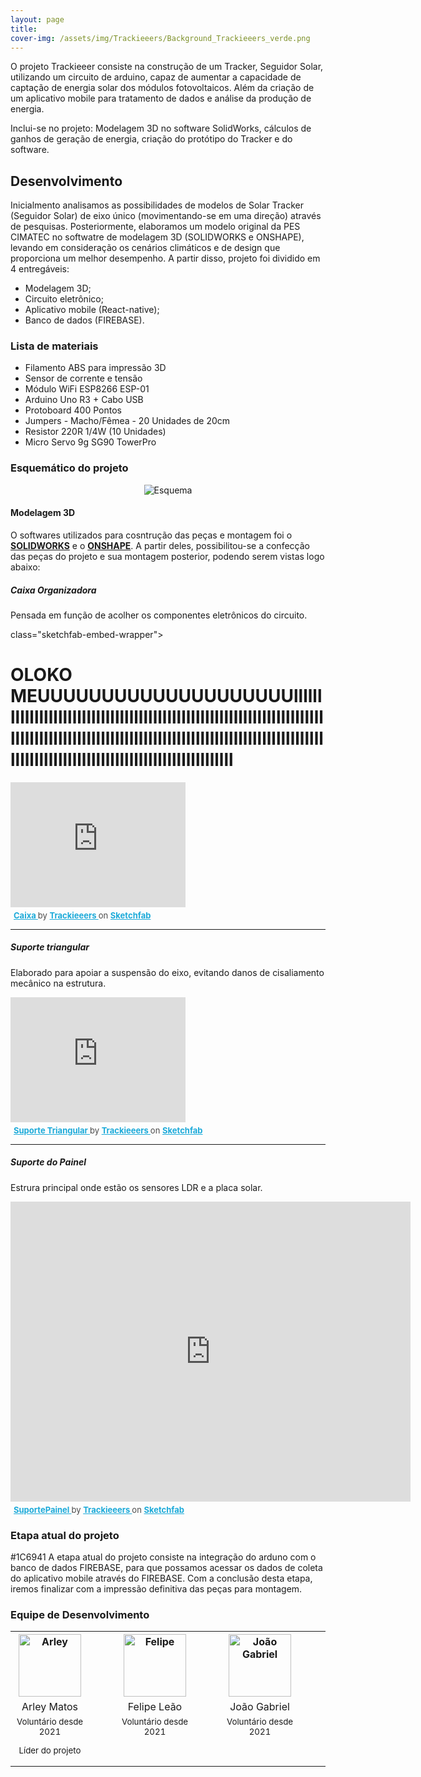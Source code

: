 ```yaml
---
layout: page
title: 
cover-img: /assets/img/Trackieeers/Background_Trackieeers_verde.png
---
```


   O projeto Trackieeer consiste na construção de um Tracker, Seguidor Solar, utilizando um circuito de arduino, capaz de aumentar a capacidade de captação de energia solar dos módulos fotovoltaicos. Além da criação de um aplicativo mobile para tratamento de dados e análise da produção de energia.

   Inclui-se no projeto: Modelagem 3D no software SolidWorks, cálculos de ganhos de geração de energia, criação do protótipo do Tracker e do software.

## Desenvolvimento
   Inicialmento analisamos as possibilidades de modelos de Solar Tracker (Seguidor Solar) de eixo único (movimentando-se em uma direção) através de pesquisas. Posteriormente, elaboramos um modelo original da PES CIMATEC no softwatre de modelagem 3D (SOLIDWORKS e ONSHAPE), levando em consideração os cenários climáticos e de design que proporciona um melhor desempenho. A partir disso, projeto foi dividido em 4 entregáveis: 
   
   * Modelagem 3D; 
   * Circuito eletrônico;
   * Aplicativo mobile (React-native);
   * Banco de dados (FIREBASE). 

### Lista de materiais 

* Filamento ABS para impressão 3D
* Sensor de corrente e tensão
* Módulo WiFi ESP8266 ESP-01
* Arduino Uno R3 + Cabo USB
* Protoboard 400 Pontos
* Jumpers - Macho/Fêmea - 20 Unidades de 20cm
* Resistor 220R 1/4W (10 Unidades)
* Micro Servo 9g SG90 TowerPro


### Esquemático do projeto

<p style="text-align: center;"> <img src="/assets/img/smart_energy/Equemático_Smart.png" alt="Esquema"/> </p>


#### Modelagem 3D                   

O softwares utilizados para cosntrução das peças e montagem foi o [**SOLIDWORKS**](https://www.solidworks.com/pt-br) e o [**ONSHAPE**](https://onshape.com/en/). A partir deles, possibilitou-se a confecção das peças do projeto e sua montagem posterior, podendo serem vistas logo abaixo:

##### Caixa Organizadora  

Pensada em função de acolher os componentes eletrônicos do circuito. 
  <div  
      
   class="sketchfab-embed-wrapper"> <h1> OLOKO MEUUUUUUUUUUUUUUUUUUUUlllllllllllllllllllllllllllllllllllllllllllllllllllllllllllllllllllllllllllllllllllllllllllllllllllllllllllllllllllllllllllllllllllllllllllllllllllllllllllllllllllllllllllllllllllllllll </h1>  <iframe title="Caixa" frameborder="0" allowfullscreen mozallowfullscreen="true" webkitallowfullscreen="true" allow="autoplay; fullscreen; xr-spatial-tracking" xr-spatial-tracking execution-while-out-of-viewport execution-while-not-rendered web-share width="280" height="200" src="https://sketchfab.com/models/746f8a5b37c64de9aa7fdbf570902e2b/embed?autospin=1&autostart=1&preload=1&ui_theme=dark"> </iframe> <p style="font-size: 13px; font-weight: normal; margin: 5px; color: #4A4A4A;"> <a href="https://sketchfab.com/3d-models/caixa-746f8a5b37c64de9aa7fdbf570902e2b?utm_medium=embed&utm_campaign=share-popup&utm_content=746f8a5b37c64de9aa7fdbf570902e2b" target="_blank" style="font-weight: bold; color: #1CAAD9;"> Caixa </a> by <a href="https://sketchfab.com/trackieeers?utm_medium=embed&utm_campaign=share-popup&utm_content=746f8a5b37c64de9aa7fdbf570902e2b" target="_blank" style="font-weight: bold; color: #1CAAD9;"> Trackieeers </a> on <a href="https://sketchfab.com?utm_medium=embed&utm_campaign=share-popup&utm_content=746f8a5b37c64de9aa7fdbf570902e2b" target="_blank" style="font-weight: bold; color: #1CAAD9;">Sketchfab</a></p>   

</div>

---
   
##### Suporte triangular  

Elaborado para apoiar a suspensão do eixo, evitando danos de cisaliamento mecânico na estrutura. 

   <div
   class="sketchfab-embed-wrapper"> <iframe title="Suporte Triangular" frameborder="0" allowfullscreen mozallowfullscreen="true" webkitallowfullscreen="true" allow="autoplay; fullscreen; xr-spatial-tracking" xr-spatial-tracking execution-while-out-of-viewport execution-while-not-rendered web-share width="280" height="200" src="https://sketchfab.com/models/ef47ce964eb04a20bb9606e5213fcfc8/embed?autospin=1&autostart=1&preload=1&ui_theme=dark"> </iframe> <p style="font-size: 13px; font-weight: normal; margin: 5px; color: #4A4A4A;"> <a href="https://sketchfab.com/3d-models/suporte-triangular-ef47ce964eb04a20bb9606e5213fcfc8?utm_medium=embed&utm_campaign=share-popup&utm_content=ef47ce964eb04a20bb9606e5213fcfc8" target="_blank" style="font-weight: bold; color: #1CAAD9;"> Suporte Triangular </a> by <a href="https://sketchfab.com/trackieeers?utm_medium=embed&utm_campaign=share-popup&utm_content=ef47ce964eb04a20bb9606e5213fcfc8" target="_blank" style="font-weight: bold; color: #1CAAD9;"> Trackieeers </a> on <a href="https://sketchfab.com?utm_medium=embed&utm_campaign=share-popup&utm_content=ef47ce964eb04a20bb9606e5213fcfc8" target="_blank" style="font-weight: bold; color: #1CAAD9;">Sketchfab</a></p>
   
  </div>
  
---
  
##### Suporte do Painel
 Estrura principal onde estão os sensores LDR e a placa solar. 
 <div class="sketchfab-embed-wrapper"> <iframe title="SuportePainel" frameborder="0" allowfullscreen mozallowfullscreen="true" webkitallowfullscreen="true" allow="autoplay; fullscreen; xr-spatial-tracking" xr-spatial-tracking execution-while-out-of-viewport execution-while-not-rendered web-share width="640" height="480" src="https://sketchfab.com/models/64863a20b9b544eeadbf5f3486f78764/embed?autospin=1&autostart=1&preload=1&ui_theme=dark"> </iframe> <p style="font-size: 13px; font-weight: normal; margin: 5px; color: #4A4A4A;"> <a href="https://sketchfab.com/3d-models/suportepainel-64863a20b9b544eeadbf5f3486f78764?utm_medium=embed&utm_campaign=share-popup&utm_content=64863a20b9b544eeadbf5f3486f78764" target="_blank" style="font-weight: bold; color: #1CAAD9;"> SuportePainel </a> by <a href="https://sketchfab.com/trackieeers?utm_medium=embed&utm_campaign=share-popup&utm_content=64863a20b9b544eeadbf5f3486f78764" target="_blank" style="font-weight: bold; color: #1CAAD9;"> Trackieeers </a> on <a href="https://sketchfab.com?utm_medium=embed&utm_campaign=share-popup&utm_content=64863a20b9b544eeadbf5f3486f78764" target="_blank" style="font-weight: bold; color: #1CAAD9;">Sketchfab</a></p></div>

### Etapa atual do projeto
   #1C6941
   A etapa atual do projeto consiste na integração do arduno com o banco de dados FIREBASE, para que possamos acessar os dados de coleta do aplicativo mobile através do FIREBASE. Com a conclusão desta etapa, iremos finalizar com a impressão definitiva das peças para montagem.


### Equipe de Desenvolvimento
<div class="row">
  <div class=" col-xl-auto offset-xl-0 col-lg-4 offset-lg-0">
    <div class="mobile-side-scroller">
      <table class="table-borderless highlight">
          <tr>
            <th><center><img src="{{ 'assets/img/voluntarios/arley_matos.png' | relative_url }}" width="100" alt="Arley" class="img-fluid rounded-circle" /></center></th>
            <th></th>
            <th><center><img src="{{ 'assets/img/voluntarios/felipe_leao.jpg' | relative_url }}" width="100" alt="Felipe" class="img-fluid rounded-circle"/></center></th>
            <th></th>
            <th><center><img src="{{ 'assets/img/voluntarios/joao_gabriel.jpeg' | relative_url }}" width="100" alt="João Gabriel" class="img-fluid rounded-circle"/></center></th>
            <th></th>
          <tr class="font-weight-bolder" style="text-align: center margin-top: 0">
            <td width="25%"><center>Arley Matos</center></td>
            <td></td>
            <td width="25%"><center>Felipe Leão</center></td>
            <td></td>
            <td width="25%"><center>João Gabriel</center></td>
            <td></td>
          <tr style="text-align: center" >
            <td style="vertical-align: top"><small><center>Voluntário desde 2021 <p/> Líder do projeto</center></small></td>
            <td></td>
            <td style="vertical-align: top"><small><center>Voluntário desde 2021</center></small></td>
            <td></td>
            <td style="vertical-align: top"><small><center>Voluntário desde 2021</center></small></td>
            <td></td>



